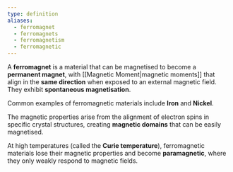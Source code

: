 ```yaml
---
type: definition
aliases:
  - ferromagnet
  - ferromagnets
  - ferromagnetism
  - ferromagnetic
---
```

A **ferromagnet** is a material that can be magnetised to become a **permanent magnet**, with [[Magnetic Moment|magnetic moments]] that align in the **same direction** when exposed to an external magnetic field. They exhibit **spontaneous magnetisation**.

Common examples of ferromagnetic materials include **Iron** and **Nickel**.

The magnetic properties arise from the alignment of electron spins in specific crystal structures, creating **magnetic domains** that can be easily magnetised.

At high temperatures (called the **Curie temperature**), ferromagnetic materials lose their magnetic properties and become **paramagnetic**, where they only weakly respond to magnetic fields.